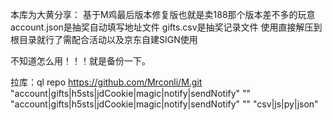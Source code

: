 本库为大黄分享：
基于M鸡最后版本修复版也就是卖188那个版本差不多的玩意
account.json是抽奖自动填写地址文件
gifts.csv是抽奖记录文件
使用直接解压到根目录就行了需配合活动以及京东自建SIGN使用

不知道怎么用！！！就是备份一下。


拉库：ql repo https://github.com/Mrconli/M.git "account|gifts|h5sts|jdCookie|magic|notify|sendNotify" "" "account|gifts|h5sts|jdCookie|magic|notify|sendNotify" "" "csv|js|py|json"
